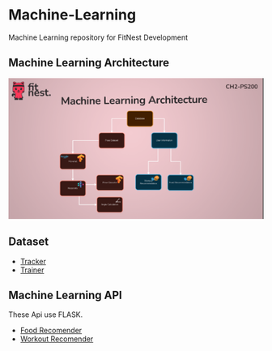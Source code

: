 # Machine-Learning
Machine Learning repository for FitNest Development

## Machine Learning Architecture
![](https://github.com/FitNest-AI/Machine-Learning/blob/main/ML-Architecture.png)

## Dataset
- [Tracker](https://github.com/FitNest-AI/Machine-Learning/tree/main/Datasets/Tracker)
- [Trainer](https://github.com/FitNest-AI/Machine-Learning/tree/main/Datasets/Trainer)

## Machine Learning API
These Api use FLASK.
- [Food Recomender](https://github.com/FitNest-AI/Food-Recomender)
- [Workout Recomender](https://github.com/FitNest-AI/Workout-Recomender)
